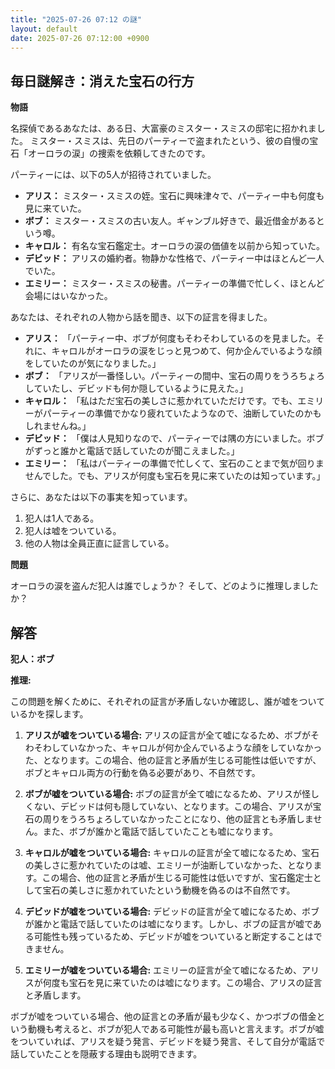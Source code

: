 ```yaml
---
title: "2025-07-26 07:12 の謎"
layout: default
date: 2025-07-26 07:12:00 +0900
---
```

## 毎日謎解き：消えた宝石の行方

**物語**

名探偵であるあなたは、ある日、大富豪のミスター・スミスの邸宅に招かれました。
ミスター・スミスは、先日のパーティーで盗まれたという、彼の自慢の宝石「オーロラの涙」の捜索を依頼してきたのです。

パーティーには、以下の5人が招待されていました。

*   **アリス：** ミスター・スミスの姪。宝石に興味津々で、パーティー中も何度も見に来ていた。
*   **ボブ：** ミスター・スミスの古い友人。ギャンブル好きで、最近借金があるという噂。
*   **キャロル：** 有名な宝石鑑定士。オーロラの涙の価値を以前から知っていた。
*   **デビッド：** アリスの婚約者。物静かな性格で、パーティー中はほとんど一人でいた。
*   **エミリー：** ミスター・スミスの秘書。パーティーの準備で忙しく、ほとんど会場にはいなかった。

あなたは、それぞれの人物から話を聞き、以下の証言を得ました。

*   **アリス：** 「パーティー中、ボブが何度もそわそわしているのを見ました。それに、キャロルがオーロラの涙をじっと見つめて、何か企んでいるような顔をしていたのが気になりました。」
*   **ボブ：** 「アリスが一番怪しい。パーティーの間中、宝石の周りをうろちょろしていたし、デビッドも何か隠しているように見えた。」
*   **キャロル：** 「私はただ宝石の美しさに惹かれていただけです。でも、エミリーがパーティーの準備でかなり疲れていたようなので、油断していたのかもしれませんね。」
*   **デビッド：** 「僕は人見知りなので、パーティーでは隅の方にいました。ボブがずっと誰かと電話で話していたのが聞こえました。」
*   **エミリー：** 「私はパーティーの準備で忙しくて、宝石のことまで気が回りませんでした。でも、アリスが何度も宝石を見に来ていたのは知っています。」

さらに、あなたは以下の事実を知っています。

1.  犯人は1人である。
2.  犯人は嘘をついている。
3.  他の人物は全員正直に証言している。

**問題**

オーロラの涙を盗んだ犯人は誰でしょうか？
そして、どのように推理しましたか？

## 解答

**犯人：ボブ**

**推理:**

この問題を解くために、それぞれの証言が矛盾しないか確認し、誰が嘘をついているかを探します。

1.  **アリスが嘘をついている場合:** アリスの証言が全て嘘になるため、ボブがそわそわしていなかった、キャロルが何か企んでいるような顔をしていなかった、となります。この場合、他の証言と矛盾が生じる可能性は低いですが、ボブとキャロル両方の行動を偽る必要があり、不自然です。

2.  **ボブが嘘をついている場合:** ボブの証言が全て嘘になるため、アリスが怪しくない、デビッドは何も隠していない、となります。この場合、アリスが宝石の周りをうろちょろしていなかったことになり、他の証言とも矛盾しません。また、ボブが誰かと電話で話していたことも嘘になります。

3.  **キャロルが嘘をついている場合:** キャロルの証言が全て嘘になるため、宝石の美しさに惹かれていたのは嘘、エミリーが油断していなかった、となります。この場合、他の証言と矛盾が生じる可能性は低いですが、宝石鑑定士として宝石の美しさに惹かれていたという動機を偽るのは不自然です。

4.  **デビッドが嘘をついている場合:** デビッドの証言が全て嘘になるため、ボブが誰かと電話で話していたのは嘘になります。しかし、ボブの証言が嘘である可能性も残っているため、デビッドが嘘をついていると断定することはできません。

5.  **エミリーが嘘をついている場合:** エミリーの証言が全て嘘になるため、アリスが何度も宝石を見に来ていたのは嘘になります。この場合、アリスの証言と矛盾します。

ボブが嘘をついている場合、他の証言との矛盾が最も少なく、かつボブの借金という動機も考えると、ボブが犯人である可能性が最も高いと言えます。ボブが嘘をついていれば、アリスを疑う発言、デビッドを疑う発言、そして自分が電話で話していたことを隠蔽する理由も説明できます。
